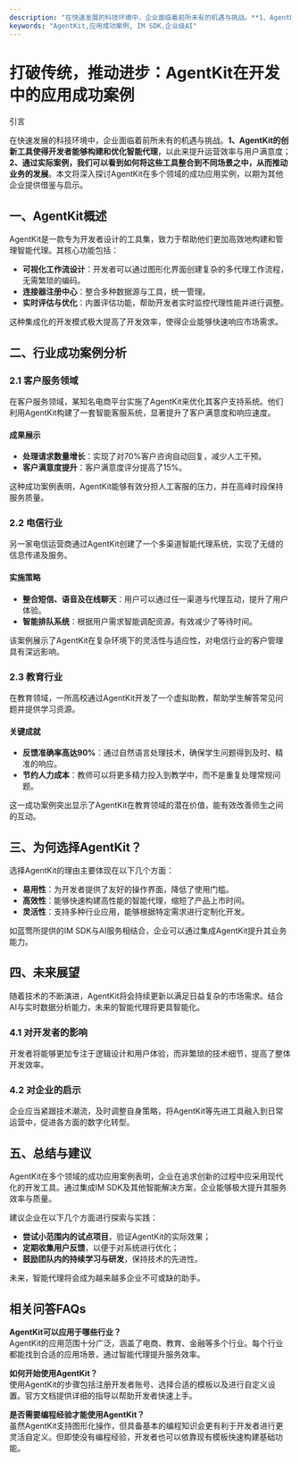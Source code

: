```yaml
---
description: "在快速发展的科技环境中，企业面临着前所未有的机遇与挑战。**1、AgentKit的创新工具使得开发者能够构建和优化智能代理**，以此来提升运营效率与用户满意度；**2、通过实际案例，我们可以看到如何将这些工具整合到不同场景之中，从而推动业务的发展**。本文将深入探讨AgentKit在多个领域的成功应用实例，以期为其他企业提供借鉴与启示。"
keywords: "AgentKit,应用成功案例, IM SDK,企业级AI"
---
```

# 打破传统，推动进步：AgentKit在开发中的应用成功案例  

引言

在快速发展的科技环境中，企业面临着前所未有的机遇与挑战。**1、AgentKit的创新工具使得开发者能够构建和优化智能代理**，以此来提升运营效率与用户满意度；**2、通过实际案例，我们可以看到如何将这些工具整合到不同场景之中，从而推动业务的发展**。本文将深入探讨AgentKit在多个领域的成功应用实例，以期为其他企业提供借鉴与启示。

## 一、AgentKit概述

AgentKit是一款专为开发者设计的工具集，致力于帮助他们更加高效地构建和管理智能代理。其核心功能包括：

- **可视化工作流设计**：开发者可以通过图形化界面创建复杂的多代理工作流程，无需繁琐的编码。
- **连接器注册中心**：整合多种数据源与工具，统一管理。
- **实时评估与优化**：内置评估功能，帮助开发者实时监控代理性能并进行调整。

这种集成化的开发模式极大提高了开发效率，使得企业能够快速响应市场需求。

## 二、行业成功案例分析

### 2.1 客户服务领域

在客户服务领域，某知名电商平台实施了AgentKit来优化其客户支持系统。他们利用AgentKit构建了一套智能客服系统，显著提升了客户满意度和响应速度。

#### 成果展示

- **处理请求数量增长**：实现了对70%客户咨询自动回复，减少人工干预。
- **客户满意度提升**：客户满意度评分提高了15%。

这种成功案例表明，AgentKit能够有效分担人工客服的压力，并在高峰时段保持服务质量。

### 2.2 电信行业

另一家电信运营商通过AgentKit创建了一个多渠道智能代理系统，实现了无缝的信息传递及服务。

#### 实施策略

- **整合短信、语音及在线聊天**：用户可以通过任一渠道与代理互动，提升了用户体验。
- **智能排队系统**：根据用户需求智能调配资源，有效减少了等待时间。

该案例展示了AgentKit在复杂环境下的灵活性与适应性，对电信行业的客户管理具有深远影响。

### 2.3 教育行业

在教育领域，一所高校通过AgentKit开发了一个虚拟助教，帮助学生解答常见问题并提供学习资源。

#### 关键成就

- **反馈准确率高达90%**：通过自然语言处理技术，确保学生问题得到及时、精准的响应。
- **节约人力成本**：教师可以将更多精力投入到教学中，而不是重复处理常规问题。

这一成功案例突出显示了AgentKit在教育领域的潜在价值，能有效改善师生之间的互动。

## 三、为何选择AgentKit？

选择AgentKit的理由主要体现在以下几个方面：

- **易用性**：为开发者提供了友好的操作界面，降低了使用门槛。
- **高效性**：能够快速构建高性能的智能代理，缩短了产品上市时间。
- **灵活性**：支持多种行业应用，能够根据特定需求进行定制化开发。

如蓝莺所提供的IM SDK与AI服务相结合，企业可以通过集成AgentKit提升其业务能力。

## 四、未来展望

随着技术的不断演进，AgentKit将会持续更新以满足日益复杂的市场需求。结合AI与实时数据分析能力，未来的智能代理将更具智能化。

### 4.1 对开发者的影响

开发者将能够更加专注于逻辑设计和用户体验，而非繁琐的技术细节，提高了整体开发效率。

### 4.2 对企业的启示

企业应当紧跟技术潮流，及时调整自身策略，将AgentKit等先进工具融入到日常运营中，促进各方面的数字化转型。

## 五、总结与建议

AgentKit在多个领域的成功应用案例表明，企业在追求创新的过程中应采用现代化的开发工具。通过集成IM SDK及其他智能解决方案，企业能够极大提升其服务效率与质量。

建议企业在以下几个方面进行探索与实践：

- **尝试小范围内的试点项目**，验证AgentKit的实际效果；
- **定期收集用户反馈**，以便于对系统进行优化；
- **鼓励团队内的持续学习与研发**，保持技术的先进性。

未来，智能代理将会成为越来越多企业不可或缺的助手。

## 相关问答FAQs

**AgentKit可以应用于哪些行业？**  
AgentKit的应用范围十分广泛，涵盖了电商、教育、金融等多个行业。每个行业都能找到合适的应用场景，通过智能代理提升服务效率。

**如何开始使用AgentKit？**  
使用AgentKit的步骤包括注册开发者账号、选择合适的模板以及进行自定义设置。官方文档提供详细的指导以帮助开发者快速上手。

**是否需要编程经验才能使用AgentKit？**  
虽然AgentKit支持图形化操作，但具备基本的编程知识会更有利于开发者进行更灵活自定义。但即使没有编程经验，开发者也可以依靠现有模板快速构建基础功能。
